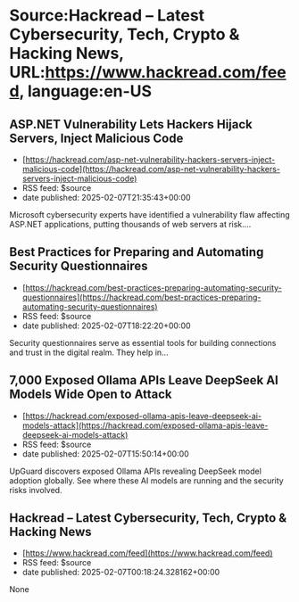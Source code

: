 # Source:Hackread – Latest Cybersecurity, Tech, Crypto & Hacking News, URL:https://www.hackread.com/feed, language:en-US

## ASP.NET Vulnerability Lets Hackers Hijack Servers, Inject Malicious Code
 - [https://hackread.com/asp-net-vulnerability-hackers-servers-inject-malicious-code](https://hackread.com/asp-net-vulnerability-hackers-servers-inject-malicious-code)
 - RSS feed: $source
 - date published: 2025-02-07T21:35:43+00:00

Microsoft cybersecurity experts have identified a vulnerability flaw affecting ASP.NET applications, putting thousands of web servers at risk.&#8230;

## Best Practices for Preparing and Automating Security Questionnaires
 - [https://hackread.com/best-practices-preparing-automating-security-questionnaires](https://hackread.com/best-practices-preparing-automating-security-questionnaires)
 - RSS feed: $source
 - date published: 2025-02-07T18:22:20+00:00

Security questionnaires serve as essential tools for building connections and trust in the digital realm. They help in&#8230;

## 7,000 Exposed Ollama APIs Leave DeepSeek AI Models Wide Open to Attack
 - [https://hackread.com/exposed-ollama-apis-leave-deepseek-ai-models-attack](https://hackread.com/exposed-ollama-apis-leave-deepseek-ai-models-attack)
 - RSS feed: $source
 - date published: 2025-02-07T15:50:14+00:00

UpGuard discovers exposed Ollama APIs revealing DeepSeek model adoption globally. See where these AI models are running and the security risks involved.

## Hackread – Latest Cybersecurity, Tech, Crypto & Hacking News
 - [https://www.hackread.com/feed](https://www.hackread.com/feed)
 - RSS feed: $source
 - date published: 2025-02-07T00:18:24.328162+00:00

None

